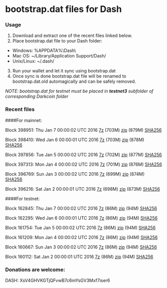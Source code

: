 # bootstrap.dat files for Dash

### Usage

1. Download and extract one of the recent files linked below.
2. Place bootstrap.dat file to your Dash folder:
 - Windows: %APPDATA%\Dash\
 - Mac OS: ~/Library/Application Support/Dash/
 - Unix/Linux: ~/.dash/
3. Run your wallet and let it sync using bootstrap.dat
4. Once sync is done bootstrap.dat file will be renamed to bootstrap.dat.old automagically and can be safely removed.

_NOTE: bootstrap.dat for testnet must be placed in **testnet3** subfolder of corresponding Darkcoin folder_

### Recent files

####For mainnet:

Block 398951: Thu Jan  7 00:00:02 UTC 2016 [7z](https://transfer.sh/VQHhN/bootstrap.dat.20160107.7z) (703M) [zip](https://transfer.sh/P9Zkr/bootstrap.dat.20160107.zip) (879M) [SHA256](https://transfer.sh/9F9jp/sha256.txt)

Block 398410: Wed Jan  6 00:00:01 UTC 2016 [7z](https://transfer.sh/wGpKu/bootstrap.dat.20160106.7z) (703M) [zip](https://transfer.sh/13fKNH/bootstrap.dat.20160106.zip) (878M) [SHA256](https://transfer.sh/x6Bll/sha256.txt)

Block 397856: Tue Jan  5 00:00:02 UTC 2016 [7z](https://transfer.sh/YhLrA/bootstrap.dat.20160105.7z) (702M) [zip](https://transfer.sh/BxP2F/bootstrap.dat.20160105.zip) (877M) [SHA256](https://transfer.sh/bjulR/sha256.txt)

Block 397313: Mon Jan  4 00:00:02 UTC 2016 [7z](https://transfer.sh/16BuGe/bootstrap.dat.20160104.7z) (701M) [zip](https://transfer.sh/TfqqT/bootstrap.dat.20160104.zip) (876M) [SHA256](https://transfer.sh/kj7DQ/sha256.txt)

Block 396769: Sun Jan  3 00:00:02 UTC 2016 [7z](https://transfer.sh/Z2naZ/bootstrap.dat.20160103.7z) (699M) [zip](https://transfer.sh/ZbCpQ/bootstrap.dat.20160103.zip) (874M) [SHA256](https://transfer.sh/KRZD4/sha256.txt)

Block 396216: Sat Jan  2 00:00:01 UTC 2016 [7z](https://transfer.sh/9SUsN/bootstrap.dat.20160102.7z) (698M) [zip](https://transfer.sh/LTzTn/bootstrap.dat.20160102.zip) (873M) [SHA256](https://transfer.sh/Q0ZfU/sha256.txt)

####For testnet:

Block 162845: Thu Jan  7 00:00:02 UTC 2016 [7z](https://transfer.sh/178srN/bootstrap.dat.20160107.7z) (86M) [zip](https://transfer.sh/1ba0dA/bootstrap.dat.20160107.zip) (94M) [SHA256](https://transfer.sh/pMhlk/sha256.txt)

Block 162295: Wed Jan  6 00:00:01 UTC 2016 [7z](https://transfer.sh/kq5yn/bootstrap.dat.20160106.7z) (86M) [zip](https://transfer.sh/12Sn4o/bootstrap.dat.20160106.zip) (94M) [SHA256](https://transfer.sh/E83df/sha256.txt)

Block 161754: Tue Jan  5 00:00:02 UTC 2016 [7z](https://transfer.sh/xYOIe/bootstrap.dat.20160105.7z) (86M) [zip](https://transfer.sh/TXUwi/bootstrap.dat.20160105.zip) (94M) [SHA256](https://transfer.sh/qc1SE/sha256.txt)

Block 161209: Mon Jan  4 00:00:02 UTC 2016 [7z](https://transfer.sh/1furwr/bootstrap.dat.20160104.7z) (86M) [zip](https://transfer.sh/uYi7A/bootstrap.dat.20160104.zip) (94M) [SHA256](https://transfer.sh/hoDuS/sha256.txt)

Block 160667: Sun Jan  3 00:00:02 UTC 2016 [7z](https://transfer.sh/1fUFCg/bootstrap.dat.20160103.7z) (86M) [zip](https://transfer.sh/XlEjk/bootstrap.dat.20160103.zip) (94M) [SHA256](https://transfer.sh/183F33/sha256.txt)

Block 160112: Sat Jan  2 00:00:01 UTC 2016 [7z](https://transfer.sh/13Cnru/bootstrap.dat.20160102.7z) (86M) [zip](https://transfer.sh/r9ysi/bootstrap.dat.20160102.zip) (94M) [SHA256](https://transfer.sh/13ezby/sha256.txt)

### Donations are welcome:

DASH: XsV4GHVKGTjQFvwB7c6mYsGV3Mxf7iser6
